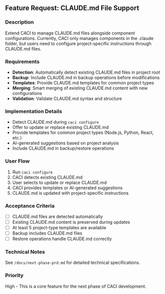 ## Feature Request: CLAUDE.md File Support

### Description
Extend CACI to manage CLAUDE.md files alongside component configurations. Currently, CACI only manages components in the .claude folder, but users need to configure project-specific instructions through CLAUDE.md files.

### Requirements
- **Detection**: Automatically detect existing CLAUDE.md files in project root
- **Backup**: Include CLAUDE.md in backup operations before modifications  
- **Templates**: Provide CLAUDE.md templates for common project types
- **Merging**: Smart merging of existing CLAUDE.md content with new configurations
- **Validation**: Validate CLAUDE.md syntax and structure

### Implementation Details
- Detect CLAUDE.md during `caci configure`
- Offer to update or replace existing CLAUDE.md
- Provide templates for common project types (Node.js, Python, React, etc.)
- AI-generated suggestions based on project analysis
- Include CLAUDE.md in backup/restore operations

### User Flow
1. Run `caci configure`
2. CACI detects existing CLAUDE.md
3. User selects to update or replace CLAUDE.md
4. CACI provides templates or AI-generated suggestions
5. CLAUDE.md is updated with project-specific instructions

### Acceptance Criteria
- [ ] CLAUDE.md files are detected automatically
- [ ] Existing CLAUDE.md content is preserved during updates
- [ ] At least 5 project-type templates are available
- [ ] Backup includes CLAUDE.md files
- [ ] Restore operations handle CLAUDE.md correctly

### Technical Notes
See `/docs/next-phase-prd.md` for detailed technical specifications.

### Priority
High - This is a core feature for the next phase of CACI development.